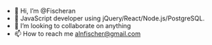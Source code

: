 - 👋 Hi, I’m @Fischeran
- 🌱 JavaScript developer using jQuery/React/Node.js/PostgreSQL.
- 💞️ I’m looking to collaborate on anything
- 📫 How to reach me alnfischer@gmail.com

<!---
Fischeran/Fischeran is a ✨ special ✨ repository because its `README.md` (this file) appears on your GitHub profile.
You can click the Preview link to take a look at your changes.
--->
